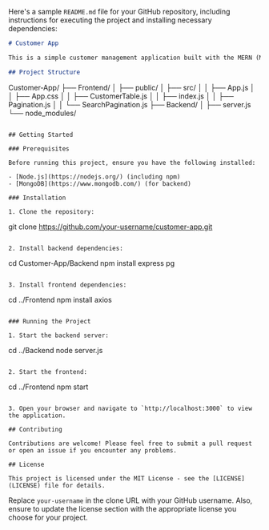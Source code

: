 Here's a sample `README.md` file for your GitHub repository, including instructions for executing the project and installing necessary dependencies:

```markdown
# Customer App

This is a simple customer management application built with the MERN (MongoDB, Express, React, Node.js) stack.

## Project Structure

```
Customer-App/
├── Frontend/
│   ├── public/
│   ├── src/
│   │   ├── App.js
│   │   ├── App.css
│   │   ├── CustomerTable.js
│   │   ├── index.js
│   │   ├── Pagination.js
│   │   └── SearchPagination.js
├── Backend/
│   ├── server.js
└── node_modules/
```

## Getting Started

### Prerequisites

Before running this project, ensure you have the following installed:

- [Node.js](https://nodejs.org/) (including npm)
- [MongoDB](https://www.mongodb.com/) (for backend)

### Installation

1. Clone the repository:

```
git clone https://github.com/your-username/customer-app.git
```

2. Install backend dependencies:

```
cd Customer-App/Backend
npm install express pg
```

3. Install frontend dependencies:

```
cd ../Frontend
npm install axios
```

### Running the Project

1. Start the backend server:

```
cd ../Backend
node server.js
```

2. Start the frontend:

```
cd ../Frontend
npm start
```

3. Open your browser and navigate to `http://localhost:3000` to view the application.

## Contributing

Contributions are welcome! Please feel free to submit a pull request or open an issue if you encounter any problems.

## License

This project is licensed under the MIT License - see the [LICENSE](LICENSE) file for details.
```

Replace `your-username` in the clone URL with your GitHub username. Also, ensure to update the license section with the appropriate license you choose for your project.
